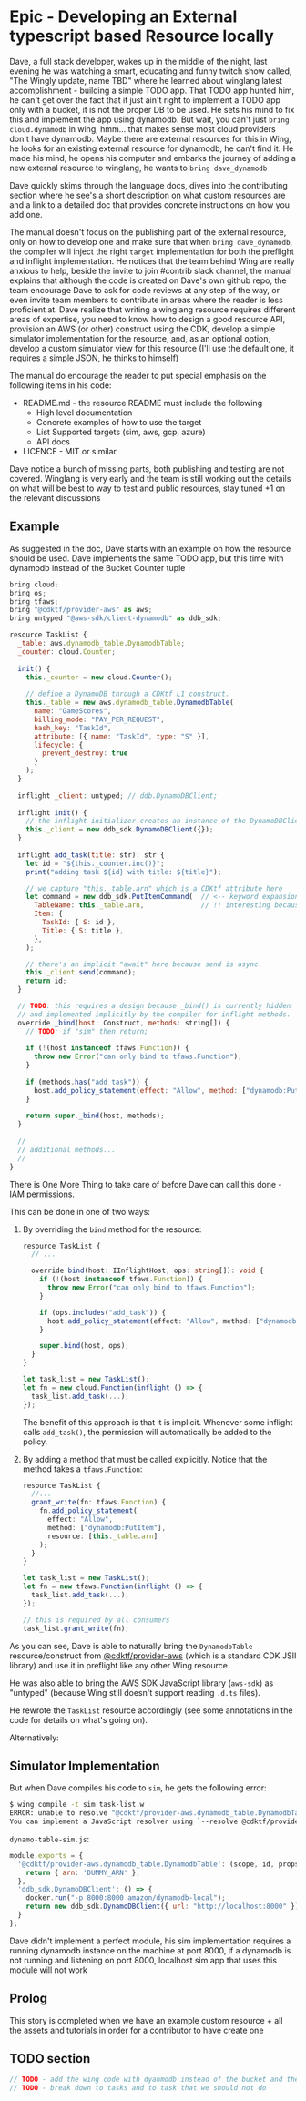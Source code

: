 # Epic - Developing an External typescript based Resource locally

Dave, a full stack developer, wakes up in the middle of the night, last evening he was watching a smart, educating and funny twitch show called, "The Wingly update, name TBD" where he learned about winglang latest accomplishment -  building a simple TODO app. That TODO app hunted him, he can't get over the fact that it just ain't right to implement a TODO app only with a bucket, it is not the proper DB to be used. He sets his mind to fix this and implement the app using dynamodb. But wait, you can't just `bring cloud.dynamodb` in wing, hmm... that makes sense most cloud providers don't have dynamodb. Maybe there are external resources for this in Wing, he looks for an existing external resource for dynamodb, he can't find it. He made his mind, he opens his computer and embarks the journey of adding a new external resource to winglang, he wants to `bring dave_dynamodb`

Dave quickly skims through the language docs, dives into the contributing section where he see's a short description on what custom resources are and a link to a detailed doc that provides concrete instructions on how you add one. 

The manual doesn't focus on the publishing part of the external resource, only on how to develop one and make sure that when `bring dave_dynamodb`, the compiler will inject the right `target` implementation for both the preflight and inflight implementation. He notices that the team behind Wing are really anxious to help, beside the invite to join #contrib slack channel, the manual explains that although the code is created on Dave's own github repo, the team encourage Dave to ask for code reviews at any step of the way, or even invite team members to contribute in areas where the reader is less proficient at. Dave realize that writing a winglang resource requires different areas of expertise, you need to know how to design a good resource API, provision an AWS (or other) construct using the CDK, develop a simple simulator implementation for the resource, and, as an optional option, develop a custom simulator view for this resource (I'll use the default one, it requires a simple JSON, he thinks to himself)

The manual do encourage the reader to put special emphasis on the following items in his code:
- README.md - the resource README must include the following
  - High level documentation 
  - Concrete examples of how to use the target 
  - List Supported targets (sim, aws, gcp, azure)
  - API docs 
- LICENCE - MIT or similar 
  
Dave notice a bunch of missing parts, both publishing and testing are not covered. Winglang is very early and the team is still working out the details on what will be best to way to test and public resources, stay tuned +1 on the relevant discussions

## Example 

As suggested in the doc, Dave starts with an example on how the resource should be used. Dave implements the same TODO app, but this time with dynamodb instead of the Bucket Counter tuple 

```js
bring cloud;
bring os;
bring tfaws;
bring "@cdktf/provider-aws" as aws;
bring untyped "@aws-sdk/client-dynamodb" as ddb_sdk;

resource TaskList {
  _table: aws.dynamodb_table.DynamodbTable;
  _counter: cloud.Counter;
    
  init() {
    this._counter = new cloud.Counter();
    
    // define a DynamoDB through a CDKtf L1 construct.
    this._table = new aws.dynamodb_table.DynamodbTable(
      name: "GameScores",
      billing_mode: "PAY_PER_REQUEST",
      hash_key: "TaskId",
      attribute: [{ name: "TaskId", type: "S" }],
      lifecycle: {
        prevent_destroy: true
      }
    );    
  }
  
  inflight _client: untyped; // ddb.DynamoDBClient;
  
  inflight init() {
    // the inflight initializer creates an instance of the DynamoDBClient object when it is first loaded.
    this._client = new ddb_sdk.DynamoDBClient({});
  }
    
  inflight add_task(title: str): str {
    let id = "${this._counter.inc()}";
    print("adding task ${id} with title: ${title}");

    // we capture "this._table.arn" which is a CDKtf attribute here
    let command = new ddb_sdk.PutItemCommand(  // <-- keyword expansion
      TableName: this._table.arn,              // !! interesting because arn is deploy-time substitution !!
      Item: {
        TaskId: { S: id },
        Title: { S: title },
      },
    );

    // there's an implicit "await" here because send is async.
    this._client.send(command);
    return id;
  }

  // TODO: this requires a design because _bind() is currently hidden
  // and implemented implicitly by the compiler for inflight methods.
  override _bind(host: Construct, methods: string[]) {
    // TODO: if "sim" then return;
    
    if (!(host instanceof tfaws.Function)) {
      throw new Error("can only bind to tfaws.Function");
    }
    
    if (methods.has("add_task")) {
      host.add_policy_statement(effect: "Allow", method: ["dynamodb:PutItem"], resource: [this._table.arn]);
    }
    
    return super._bind(host, methods);
  }
  
  //
  // additional methods...
  //
}
```

There is One More Thing to take care of before Dave can call this done - IAM permissions.

This can be done in one of two ways:

1. By overriding the `bind` method for the resource:

    ```ts
    resource TaskList {
      // ...

      override bind(host: IInflightHost, ops: string[]): void {
        if (!(host instanceof tfaws.Function)) {
          throw new Error("can only bind to tfaws.Function");
        }

        if (ops.includes("add_task")) {
          host.add_policy_statement(effect: "Allow", method: ["dynamodb:PutItem"], resource: [this._table.arn]);
        }

        super.bind(host, ops);
      }
    }
    
    let task_list = new TaskList();
    let fn = new cloud.Function(inflight () => {
      task_list.add_task(...);
    });
    ```
    
    The benefit of this approach is that it is implicit. Whenever some inflight calls `add_task()`, the permission
    will automatically be added to the policy.

2. By adding a method that must be called explicitly. Notice that the method takes a `tfaws.Function`:

    ```ts
    resource TaskList {
      //...
      grant_write(fn: tfaws.Function) {
        fn.add_policy_statement(
          effect: "Allow", 
          method: ["dynamodb:PutItem"], 
          resource: [this._table.arn]
        );
      }
    }

    let task_list = new TaskList();
    let fn = new tfaws.Function(inflight () => {
      task_list.add_task(...);
    });

    // this is required by all consumers
    task_list.grant_write(fn);
    ```

As you can see, Dave is able to naturally bring the `DynamodbTable` resource/construct from 
[@cdktf/provider-aws](https://www.npmjs.com/package/@cdktf/provider-aws) (which is a standard CDK JSII library)
and use it in preflight like any other Wing resource.

He was also able to bring the AWS SDK JavaScript library (`aws-sdk`) as "untyped" (because Wing still doesn't
support reading `.d.ts` files).

He rewrote the `TaskList` resource accordingly (see some annotations in the code for details on what's going on).

Alternatively:

## Simulator Implementation 

But when Dave compiles his code to `sim`, he gets the following error:

```sh
$ wing compile -t sim task-list.w
ERROR: unable to resolve "@cdktf/provider-aws.dynamodb_table.DynamodbTable" for the "sim" target.
You can implement a JavaScript resolver using `--resolve @cdktf/provider-aws.dynamodb_table.DynamodbTable:sim=dynamo-table-sim.js`
```

`dynamo-table-sim.js`:

```js
module.exports = {
  '@cdktf/provider-aws.dynamodb_table.DynamodbTable': (scope, id, props) => {
    return { arn: 'DUMMY_ARN' };
  },
  'ddb_sdk.DynamoDBClient': () => {
    docker.run("-p 8000:8000 amazon/dynamodb-local");
    return new ddb_sdk.DynamoDBClient({ url: "http://localhost:8000" });
  }
};
```

Dave didn't implement a perfect module, his sim implementation requires a running dynamodb instance on the machine at port 8000, if a dynamodb is not running and listening on port 8000, localhost sim app that uses this module will not work

## Prolog 

This story is completed when we have an example custom resource + all the assets and tutorials in order for a contributor to have create one

## TODO section

```js
// TODO - add the wing code with dyanmodb instead of the bucket and the counter 
// TODO - break down to tasks and to task that we should not do 
```

